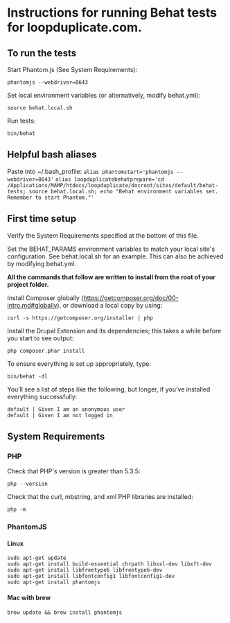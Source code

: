 # Instructions for running Behat tests for loopduplicate.com.

## To run the tests

Start Phantom.js (See System Requirements):

`phantomjs --webdriver=8643`

Set local environment variables (or alternatively, modify behat.yml):

`source behat.local.sh`

Run tests:

`bin/behat`

## Helpful bash aliases

Paste into ~/.bash_profile:
`alias phantomstart='phantomjs --webdriver=8643'`
`alias loopduplicatebehatprepare='cd /Applications/MAMP/htdocs/loopduplicate/docroot/sites/default/behat-tests; source behat.local.sh; echo "Behat environment variables set. Remember to start Phantom."'`

## First time setup

Verify the System Requirements specified at the bottom of this file.

Set the BEHAT_PARAMS environment variables to match your local site's
configuration. See behat.local.sh for an example. This can also be achieved by
modifying behat.yml.

**All the commands that follow are written to install from the root of your
project folder.**

Install Composer globally (https://getcomposer.org/doc/00-intro.md#globally),
or download a local copy by using:

`curl -s https://getcomposer.org/installer | php`

Install the Drupal Extension and its dependencies; this takes a while before you
start to see output:

`php composer.phar install`

To ensure everything is set up appropriately, type:

`bin/behat -dl`

You’ll see a list of steps like the following, but longer, if you’ve installed
everything successfully:

```
default | Given I am an anonymous user
default | Given I am not logged in
```

## System Requirements

### PHP

Check that PHP's version is greater than 5.3.5:

`php --version`

Check that the curl, mbstring, and xml PHP libraries are installed:

`php -m`

### PhantomJS

#### Linux
```
sudo apt-get update
sudo apt-get install build-essential chrpath libssl-dev libxft-dev
sudo apt-get install libfreetype6 libfreetype6-dev
sudo apt-get install libfontconfig1 libfontconfig1-dev
sudo apt-get install phantomjs
```

#### Mac with brew
`brew update && brew install phantomjs`
